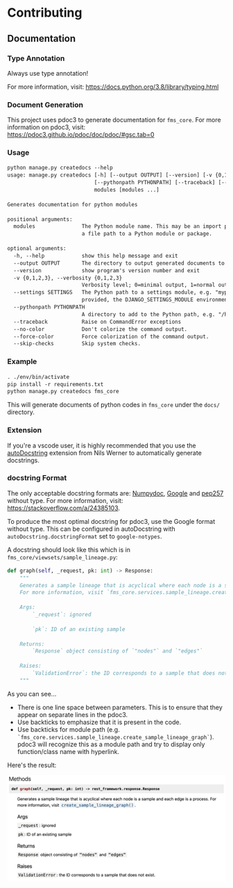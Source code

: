# Contributing

## Documentation

### Type Annotation

Always use type annotation!

For more information, visit: https://docs.python.org/3.8/library/typing.html

### Document Generation

This project uses pdoc3 to generate documentation for `fms_core`.
For more information on pdoc3, visit: <https://pdoc3.github.io/pdoc/doc/pdoc/#gsc.tab=0>

### Usage

```txt
python manage.py createdocs --help
usage: manage.py createdocs [-h] [--output OUTPUT] [--version] [-v {0,1,2,3}] [--settings SETTINGS]
                            [--pythonpath PYTHONPATH] [--traceback] [--no-color] [--force-color] [--skip-checks]
                            modules [modules ...]

Generates documentation for python modules

positional arguments:
  modules               The Python module name. This may be an import path resolvable in the current environment, or
                        a file path to a Python module or package.

optional arguments:
  -h, --help            show this help message and exit
  --output OUTPUT       The directory to output generated documents to (default: ./docs)
  --version             show program's version number and exit
  -v {0,1,2,3}, --verbosity {0,1,2,3}
                        Verbosity level; 0=minimal output, 1=normal output, 2=verbose output, 3=very verbose output
  --settings SETTINGS   The Python path to a settings module, e.g. "myproject.settings.main". If this isn't
                        provided, the DJANGO_SETTINGS_MODULE environment variable will be used.
  --pythonpath PYTHONPATH
                        A directory to add to the Python path, e.g. "/home/djangoprojects/myproject".
  --traceback           Raise on CommandError exceptions
  --no-color            Don't colorize the command output.
  --force-color         Force colorization of the command output.
  --skip-checks         Skip system checks.
```

### Example

```txt
. ./env/bin/activate
pip install -r requirements.txt
python manage.py createdocs fms_core
```

This will generate documents of python codes in `fms_core` under the `docs/` directory.

### Extension

If you're a vscode user, it is highly recommended that you use the [autoDocstring](https://marketplace.visualstudio.com/items?itemName=njpwerner.autodocstring) extension from Nils Werner to automatically generate docstrings.

### docstring Format

The only acceptable docstring formats are: [Numpydoc](https://numpydoc.readthedocs.io/en/latest/), [Google](https://github.com/google/styleguide/blob/gh-pages/pyguide.md#38-comments-and-docstrings) and [pep257](https://peps.python.org/pep-0257/) without type. For more information, visit: <https://stackoverflow.com/a/24385103>.

To produce the most optimal docstring for pdoc3, use
the Google format without type. This can be configured in autoDocstring with `autoDocstring.docstringFormat` set to `google-notypes`.

A docstring should look like this which is in `fms_core/viewsets/sample_lineage.py`:

```python
def graph(self, _request, pk: int) -> Response:
    """
    Generates a sample lineage that is acyclical where each node is a sample and each edge is a process.
    For more information, visit `fms_core.services.sample_lineage.create_sample_lineage_graph`.

    Args:
        `_request`: ignored

        `pk`: ID of an existing sample

    Returns:
        `Response` object consisting of `"nodes"` and `"edges"`

    Raises:
        `ValidationError`: the ID corresponds to a sample that does not exist.
    """
```

As you can see...

- There is one line space between parameters. This is to ensure that they appear on separate lines in the pdoc3.
- Use backticks to emphasize that it is present in the code.
- Use backticks for module path (e.g. `` `fms_core.services.sample_lineage.create_sample_lineage_graph` ``). pdoc3 will recognize this as a module path and try to display only function/class name with hyperlink.

Here's the result:

![](./pdoc-example.png)